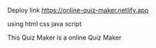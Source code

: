 Deploy link https://online-quiz-maker.netlify.app


using html css java script

This Quiz Maker is a online Quiz Maker